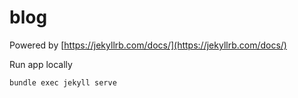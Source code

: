# blog

Powered by [https://jekyllrb.com/docs/](https://jekyllrb.com/docs/)

Run app locally
```bash
bundle exec jekyll serve
```
